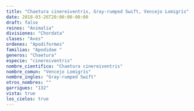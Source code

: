 ```yaml
---
title: "Chaetura cinereiventris, Gray-rumped Swift, Vencejo Lomigrís"
date: 2018-03-26T20:00:00-00:00
draft: false
reinos: "Animalia"
divisiones: "Chordata"
clases: "Aves"
ordenes: "Apodiformes"
familias: "Apodidae "
generos: "Chaetura"
especie: "cinereiventris"
nombre_cientifico: "Chaetura cinereiventris"
nombre_comun: "Vencejo Lomigrís"
nombre_ingles: "Gray-rumped Swift"
otros_nombres: ""
garrigues: "132"
vista: true
los_cielos: true
---
```

